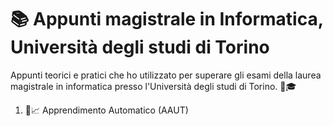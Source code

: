 # 📚 Appunti magistrale in Informatica, Università degli studi di Torino
Appunti teorici e pratici che ho utilizzato per superare gli esami della laurea magistrale in informatica presso l'Università degli studi di Torino. 📘🎓

1. 🧠📈 Apprendimento Automatico (AAUT)
